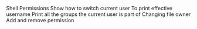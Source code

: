 Shell Permissions
Show how to switch current user
To print effective username 
Print all the groups the current user is part of 
Changing file owner 
Add and remove permission
